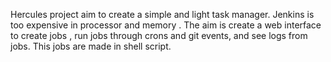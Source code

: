 Hercules project aim to create a simple and light task manager. Jenkins is too expensive in processor and memory .
The aim is create a web interface to create jobs , run jobs through crons and git events, and see logs from jobs.
This jobs are made in shell script.
